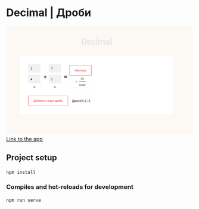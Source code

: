 # Decimal | Дроби

![preview](/public/preview.png "Превью приложения")
[Link to the app](https://optimistic-shirley-68d26b.netlify.app/)
## Project setup
```
npm install
```

### Compiles and hot-reloads for development
```
npm run serve
```